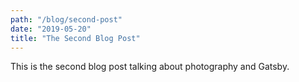 ```yaml
---
path: "/blog/second-post"
date: "2019-05-20"
title: "The Second Blog Post"
---
```


This is the second blog post talking about photography and Gatsby.